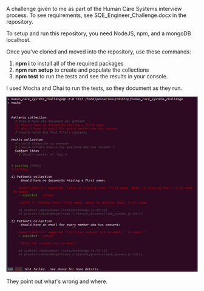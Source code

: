 A challenge given to me as part of the Human Care Systems interview process.
To see requirements, see SQE_Engineer_Challenge.docx in the repository.

To setup and run this repository, you need NodeJS, npm, and a mongoDB localhost.

Once you've cloned and moved into the repository, use these commands:
 1. **npm i** to install all of the required packages
 2. **npm run setup** to create and populate the collections
 3. **npm test** to run the tests and see the results in your console.

I used Mocha and Chai to run the tests, so they document as they run.

![Screenshot of Tests](./screenshot1.jpg)

They point out what's wrong and where.
